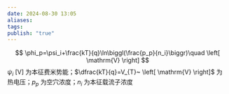 ```yaml
---
date: 2024-08-30 13:05
aliases: 
tags: 
publish: "true"
---
```

$$
\phi_p=\psi_i+\frac{kT}{q}\ln\biggl(\frac{p_p}{n_i}\biggr)\quad \left[ \mathrm{V} \right]
$$
$\psi_{i}~ \left[ \mathrm{V} \right]$ 为本征费米势能；$\dfrac{kT}{q}=V_{T}~ \left[ \mathrm{V} \right]$ 为热电压；$p_{p}$ 为空穴浓度；$n_{i}$ 为本征载流子浓度
